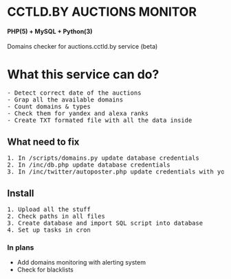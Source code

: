 # CCTLD.BY AUCTIONS MONITOR
#### PHP(5) + MySQL + Python(3)
Domains checker for auctions.cctld.by service (beta)

# What this service can do?
<pre>
- Detect correct date of the auctions
- Grap all the available domains
- Count domains & types
- Check them for yandex and alexa ranks
- Create TXT formated file with all the data inside
</pre>

## What need to fix
<pre>
1. In /scripts/domains.py update database credentials
2. In /inc/db.php update database credentials
3. In /inc/twitter/autoposter.php update credentials with your twitter API (if you want post updated into twitter)
</pre>

## Install
<pre>
1. Upload all the stuff
2. Check paths in all files
3. Create database and import SQL script into database
4. Set up tasks in cron
</pre>

### In plans
- Add domains monitoring with alerting system
- Check for blacklists
